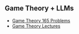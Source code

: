 ## Game Theory + LLMs

- [Game Theory 165 Problems](https://arxiv.org/pdf/1512.06808.pdf)
- [Game Theory Lectures](https://www.youtube.com/watch?v=nM3rTU927io&list=PL6EF60E1027E1A10B)
